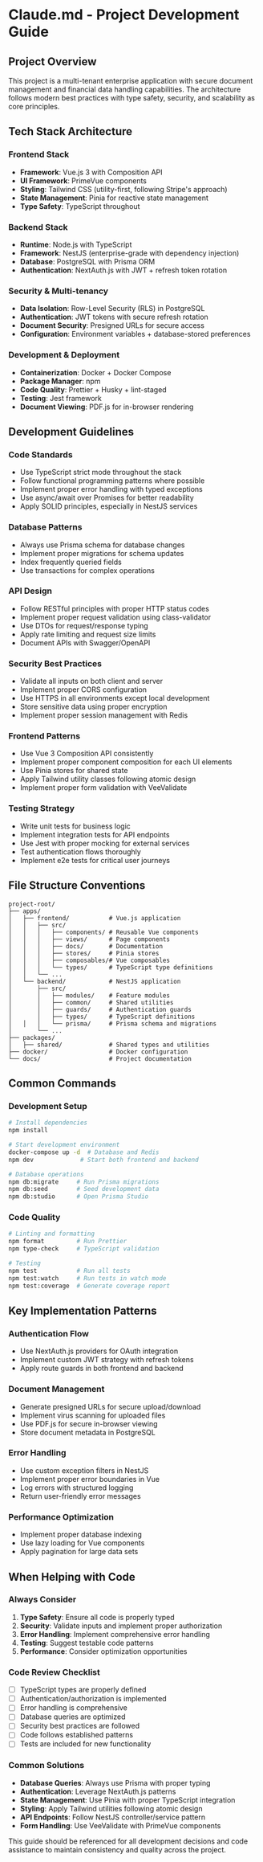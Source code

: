 # Claude.md - Project Development Guide

## Project Overview
This project is a multi-tenant enterprise application with secure document management and financial data handling capabilities. The architecture follows modern best practices with type safety, security, and scalability as core principles.

## Tech Stack Architecture

### Frontend Stack
- **Framework**: Vue.js 3 with Composition API
- **UI Framework**: PrimeVue components
- **Styling**: Tailwind CSS (utility-first, following Stripe's approach)
- **State Management**: Pinia for reactive state management
- **Type Safety**: TypeScript throughout

### Backend Stack
- **Runtime**: Node.js with TypeScript
- **Framework**: NestJS (enterprise-grade with dependency injection)
- **Database**: PostgreSQL with Prisma ORM
- **Authentication**: NextAuth.js with JWT + refresh token rotation

### Security & Multi-tenancy
- **Data Isolation**: Row-Level Security (RLS) in PostgreSQL
- **Authentication**: JWT tokens with secure refresh rotation
- **Document Security**: Presigned URLs for secure access
- **Configuration**: Environment variables + database-stored preferences

### Development & Deployment
- **Containerization**: Docker + Docker Compose
- **Package Manager**: npm
- **Code Quality**: Prettier + Husky + lint-staged
- **Testing**: Jest framework
- **Document Viewing**: PDF.js for in-browser rendering

## Development Guidelines

### Code Standards
- Use TypeScript strict mode throughout the stack
- Follow functional programming patterns where possible
- Implement proper error handling with typed exceptions
- Use async/await over Promises for better readability
- Apply SOLID principles, especially in NestJS services

### Database Patterns
- Always use Prisma schema for database changes
- Implement proper migrations for schema updates
- Index frequently queried fields
- Use transactions for complex operations

### API Design
- Follow RESTful principles with proper HTTP status codes
- Implement proper request validation using class-validator
- Use DTOs for request/response typing
- Apply rate limiting and request size limits
- Document APIs with Swagger/OpenAPI

### Security Best Practices
- Validate all inputs on both client and server
- Implement proper CORS configuration
- Use HTTPS in all environments except local development
- Store sensitive data using proper encryption
- Implement proper session management with Redis

### Frontend Patterns
- Use Vue 3 Composition API consistently
- Implement proper component composition for each UI elements
- Use Pinia stores for shared state
- Apply Tailwind utility classes following atomic design
- Implement proper form validation with VeeValidate

### Testing Strategy
- Write unit tests for business logic
- Implement integration tests for API endpoints
- Use Jest with proper mocking for external services
- Test authentication flows thoroughly
- Implement e2e tests for critical user journeys

## File Structure Conventions

```
project-root/
├── apps/
│   ├── frontend/           # Vue.js application
│   │   ├── src/
│   │   │   ├── components/ # Reusable Vue components
│   │   │   ├── views/      # Page components
│   │   │   ├── docs/       # Documentation
│   │   │   ├── stores/     # Pinia stores
│   │   │   ├── composables/# Vue composables
│   │   │   └── types/      # TypeScript type definitions
│   │   └── ...
│   └── backend/            # NestJS application
│       ├── src/
│       │   ├── modules/    # Feature modules
│       │   ├── common/     # Shared utilities
│       │   ├── guards/     # Authentication guards
│       │   ├── types/      # TypeScript definitions
│   │   │   └── prisma/     # Prisma schema and migrations
│       └── ...
├── packages/
│   ├── shared/             # Shared types and utilities
├── docker/                 # Docker configuration
└── docs/                   # Project documentation
```

## Common Commands

### Development Setup
```bash
# Install dependencies
npm install

# Start development environment
docker-compose up -d  # Database and Redis
npm dev             # Start both frontend and backend

# Database operations
npm db:migrate     # Run Prisma migrations
npm db:seed        # Seed development data
npm db:studio      # Open Prisma Studio
```

### Code Quality
```bash
# Linting and formatting
npm format         # Run Prettier
npm type-check     # TypeScript validation

# Testing
npm test           # Run all tests
npm test:watch     # Run tests in watch mode
npm test:coverage  # Generate coverage report
```

## Key Implementation Patterns

### Authentication Flow
- Use NextAuth.js providers for OAuth integration
- Implement custom JWT strategy with refresh tokens
- Apply route guards in both frontend and backend

### Document Management
- Generate presigned URLs for secure upload/download
- Implement virus scanning for uploaded files
- Use PDF.js for secure in-browser viewing
- Store document metadata in PostgreSQL

### Error Handling
- Use custom exception filters in NestJS
- Implement proper error boundaries in Vue
- Log errors with structured logging
- Return user-friendly error messages

### Performance Optimization
- Implement proper database indexing
- Use lazy loading for Vue components
- Apply pagination for large data sets

## When Helping with Code

### Always Consider
1. **Type Safety**: Ensure all code is properly typed
2. **Security**: Validate inputs and implement proper authorization
3. **Error Handling**: Implement comprehensive error handling
4. **Testing**: Suggest testable code patterns
5. **Performance**: Consider optimization opportunities

### Code Review Checklist
- [ ] TypeScript types are properly defined
- [ ] Authentication/authorization is implemented
- [ ] Error handling is comprehensive
- [ ] Database queries are optimized
- [ ] Security best practices are followed
- [ ] Code follows established patterns
- [ ] Tests are included for new functionality

### Common Solutions
- **Database Queries**: Always use Prisma with proper typing
- **Authentication**: Leverage NextAuth.js patterns
- **State Management**: Use Pinia with proper TypeScript integration
- **Styling**: Apply Tailwind utilities following atomic design
- **API Endpoints**: Follow NestJS controller/service pattern
- **Form Handling**: Use VeeValidate with PrimeVue components

This guide should be referenced for all development decisions and code assistance to maintain consistency and quality across the project.